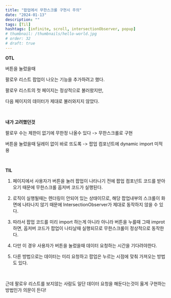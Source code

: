 ```yaml
---
title: "팝업에서 무한스크롤 구현시 주의"
date: "2024-01-13"
description: ""
tags: [Til]
hashtags: [infinite, scroll, intersectionObserver, popup]
# thumbnail: /thumbnails/hello-world.jpg
# order: 32
# draft: true
---
```


**OTL**

버튼을 눌렀을때

팔로우 리스트 팝업이 나오는 기능을 추가하려고 했다.

팔로우 리스트의 첫 페이지는 정상적으로 불러왔지만,

다음 페이지의 데이터가 제대로 불러와지지 않았다.

<br/>

**내가 고려했던것**

팔로우 수는 제한이 없기에 무한정 나올수 있다 -> 무한스크롤로 구현

버튼을 눌렀을때 딜레이 없이 바로 뜨도록 -> 팝업 컴포넌트에 dynamic import 미적용

<br/>

**TIL**

1. 페이지에서 사용자가 버튼을 눌러 팝업이 나타나기 전에 팝업 컴포넌트 코드를 받아오기 때문에 무한스크롤 옵저버 코드가 실행된다.

2. 로직이 실행될때는 렌더링이 안되어 있는 상태이므로, 해당 팝업내부의 스크롤이 화면에 나타나지 않기 때문에 IntersectionObserver가 제대로 동작하지 않을 수 있다.

3. 따라서 팝업 코드를 미리 import 하는게 아니라 아니라 버튼을 누를때 그때 improt 하면, 옵저버 코드가 팝업이 나타날때 실행되므로 무한스크롤이 정상적으로 동작한다.

4. 다만 이 경우 사용자가 버튼을 눌렀을때 데이터 요청하는 시간을 기다려야한다.

5. 다른 방법으로는 데이터는 미리 요청하고 팝업은 누르는 시점에 맞춰 가져오는 방법도 있다.

<br/>

근데 팔로우 리스트를 보지않는 사람도 일단 데이터 요청을 해둔다는것이 옳게 구현하는 방법인가 의문이 든다!
